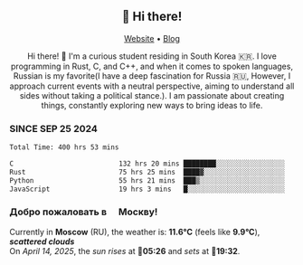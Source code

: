 <h2 align="center">👋 Hi there!</h2>
<p align="center">
  <a href="https://urdekcah.ru">Website</a> •
  <a href="https://urdekcah.blog">Blog</a>
</p>

<p align="center">
  Hi there! 👋 I'm a curious student residing in South Korea 🇰🇷. I love programming in Rust, C, and C++, and when it comes to spoken languages, Russian is my favorite(I have a deep fascination for Russia 🇷🇺, However, I approach current events with a neutral perspective, aiming to understand all sides without taking a political stance.). I am passionate about creating things, constantly exploring new ways to bring ideas to life.
</p>

### SINCE SEP 25 2024
<!--START_SECTION:waka-->
<!--LAST_WAKA_UPDATE:2025-04-12 18:08:08-->
```txt
Total Time: 400 hrs 53 mins

C                          132 hrs 20 mins ████████░░░░░░░░░░░░░░░░░   32.12 %
Rust                       75 hrs 25 mins  ████▓░░░░░░░░░░░░░░░░░░░░   18.30 %
Python                     55 hrs 21 mins  ███▒░░░░░░░░░░░░░░░░░░░░░   13.43 %
JavaScript                 19 hrs 3 mins   █░░░░░░░░░░░░░░░░░░░░░░░░   04.62 %
```
<!--END_SECTION:waka-->

<h3>Добро пожаловать в <img src="https://cdn-icons-png.flaticon.com/512/197/197408.png" width="13"/> Москву!</h3>

<!--START_SECTION:weather:moscow-->
<!--LAST_WEATHER_UPDATE:2025-04-14 12:11:40-->
Currently in **Moscow** (RU), the weather is: **11.6°C** (feels like **9.9°C**), ***scattered clouds***<br/>
On *April 14, 2025*, the *sun rises* at 🌅**05:26** and *sets* at 🌇**19:32**.
<!--END_SECTION:weather-->
